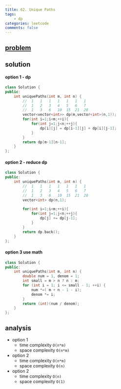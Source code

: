 ```yaml
---
title: 62. Unique Paths
tags:  
    - dp
categories: leetcode
comments: false
---
```


## [problem](https://leetcode.com/problems/unique-paths/)


## solution

#### option 1 - dp
```c++
class Solution {
public:
    int uniquePaths(int m, int n) {
        //  1   1   1   1   1   1   1   
        //  1   2   3   4   5   6   7   
        //  1   3   6   10  15  21  28
        vector<vector<int>> dp(m,vector<int>(n,1));
        for(int i=1;i<m;++i){
            for(int j=1;j<n;++j){
                dp[i][j] = dp[i-1][j] + dp[i][j-1];
            }
        }
        return dp[m-1][n-1];
    }
};
```

#### option 2 - reduce dp
```c++
class Solution {
public:
    int uniquePaths(int m, int n) {
        //  1   1   1   1   1   1   1   
        //  1   2   3   4   5   6   7   
        //  1   3   6   10  15  21  28
        vector<int> dp(n,1);
        
        for(int i=1;i<m;++i){
            for(int j=1;j<n;++j){
                dp[j] += dp[j-1];
            }
        }
        return dp.back();
    }
};
```

#### option 3 use math
```c++
class Solution {
public:
    int uniquePaths(int m, int n) {
        double num = 1, denom = 1;
        int small = m > n ? n : m;
        for (int i = 1; i <= small - 1; ++i) {
            num *=( m + n - 1 - i);
            denom *= i;
        }
        return (int)(num / denom);
    }
};
```
## analysis
- option 1
    - time complexity `O(n*m)`
    - space complexity `O(n*m)`
- option 2
    - time complexity `O(n*m)`
    - space complexity `O(n)`
- option 2
    - time complexity `O(n)`
    - space complexity `O(1)`